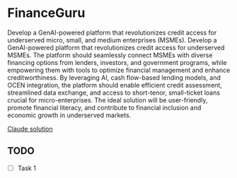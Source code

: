 # FinanceGuru

Develop a GenAI-powered platform that revolutionizes credit access for underserved micro, small, and medium enterprises (MSMEs). Develop a GenAI-powered platform that revolutionizes credit access for underserved MSMEs. The platform should seamlessly connect MSMEs with diverse financing options from lenders, investors, and government programs, while empowering them with tools to optimize financial management and enhance creditworthiness. By leveraging AI, cash flow-based lending models, and OCEN integration, the platform should enable efficient credit assessment, streamlined data exchange, and access to short-tenor, small-ticket loans crucial for micro-enterprises. The ideal solution will be user-friendly, promote financial literacy, and contribute to financial inclusion and economic growth in underserved markets.

[Claude solution](https://claude.ai/chat/404d2320-3e4f-429b-a9f7-a1e9b57344ea)

## TODO

- [ ] Task 1
